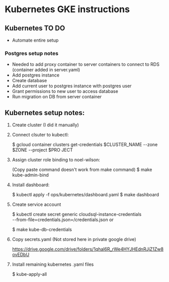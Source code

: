 # Kubernetes GKE instructions

## Kubernetes TO DO

- Automate entire setup

### Postgres setup notes

- Needed to add proxy container to server containers to connect to RDS (container added in server.yaml)
- Add postgres instance
- Create database
- Add current user to postgres instance with postgres user
- Grant permissions to new user to access database
- Run migration on DB from server container

## Kubernetes setup notes:

1. Create cluster (I did it manually)
2. Connect clsuter to kubectl:

    $ gcloud container clusters get-credentials $CLUSTER_NAME --zone $ZONE --project $PRO
    JECT

3. Assign cluster role binding to noel-wilson:

    (Copy paste command doesn't work from make command)
    $ make kube-admin-bind

4. Install dashboard:

    $ kubectl apply -f ops/kubernetes/dashboard.yaml
    $ make dashboard

5. Create service account

    $ kubectl create secret generic cloudsql-instance-credentials \
        --from-file=credentials.json=/credentials.json
    or 

    $ make kube-db-credentials

6. Copy secrets.yaml (Not stored here in private google drive)

    https://drive.google.com/drive/folders/1qhal6R_rWe4HYJHEdnRJjZ1Zw8ovEDbU

6. Install remaining kubernetes .yaml files

    $ kube-apply-all